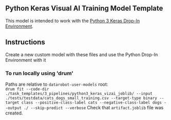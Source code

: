 ## Python Keras Visual AI Training Model Template

This model is intended to work with the [Python 3 Keras Drop-In Environment](../../public_dropin_environments/python3_keras/).

## Instructions
Create a new custom model with these files and use the Python Drop-In Environment with it

### To run locally using 'drum'
Paths are relative to `datarobot-user-models` root:  
`drum fit --code-dir ./task_templates/3_pipelines/python3_keras_vizai_joblib/ --input ./tests/testdata/cats_dogs_small_training.csv --target-type binary --target class --positive-class-label cats --negative-class-label dogs --output ./ --skip-predict --verbose`
Check that `artifact.joblib` file was created.